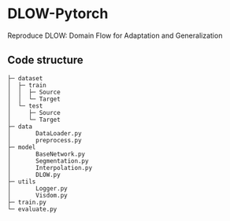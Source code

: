 # DLOW-Pytorch
Reproduce DLOW: Domain Flow for Adaptation and Generalization

## Code structure
	├─ dataset
	│  ├─ train
	│  │  ├─ Source
	│  │  └─ Target
	│  └─ test
	│     ├─ Source
	│     └─ Target
	├─ data
	│		DataLoader.py
	│		preprocess.py
	├─ model
	│		BaseNetwork.py
	│		Segmentation.py
	│		Interpolation.py
	│		DLOW.py
	├─ utils
	│		Logger.py
	│		Visdom.py
	├─ train.py
	└─ evaluate.py

